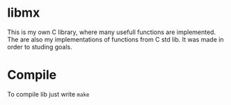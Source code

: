 # libmx
This is my own C library, 
where many usefull functions are implemented.
The are also my implementations of functions from C std lib.
It was made in order to studing goals.

# Compile
To compile lib just write `make`
